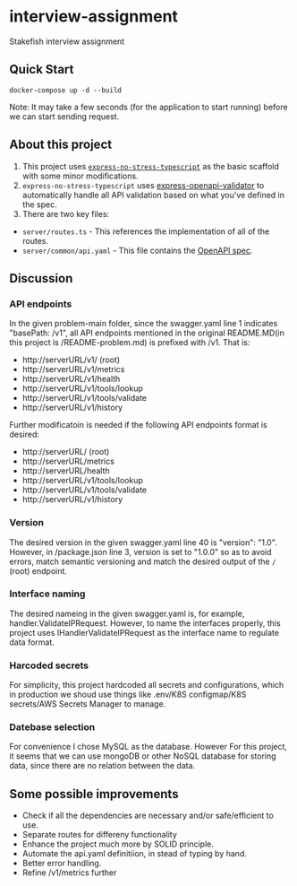 # interview-assignment

Stakefish interview assignment


## Quick Start

```shell
docker-compose up -d --build
```

Note: It may take a few seconds (for the application to start running) before we can start sending request.


## About this project
1. This project uses [`express-no-stress-typescript`](https://github.com/cdimascio/generator-express-no-stress-typescript) as the basic scaffold with some minor modifications.
2. `express-no-stress-typescript` uses [express-openapi-validator](https://github.com/cdimascio/express-openapi-validator) to automatically handle all API validation based on what you've defined in the spec.
3. There are two key files:
- `server/routes.ts` - This references the implementation of all of the routes.
- `server/common/api.yaml` - This file contains the [OpenAPI spec](https://swagger.io/specification/).


## Discussion

### API endpoints

In the given problem-main folder, since the swagger.yaml line 1 indicates "basePath: /v1",
all API endpoints mentioned in the original README.MD(in this project is /README-problem.md) is prefixed with /v1.
That is:

- http://serverURL/v1/ (root)
- http://serverURL/v1/metrics
- http://serverURL/v1/health
- http://serverURL/v1/tools/lookup
- http://serverURL/v1/tools/validate
- http://serverURL/v1/history

Further modificatoin is needed if the following API endpoints format is desired:

- http://serverURL/ (root)
- http://serverURL/metrics
- http://serverURL/health
- http://serverURL/v1/tools/lookup
- http://serverURL/v1/tools/validate
- http://serverURL/v1/history

### Version

The desired version in the given swagger.yaml line 40 is "version": "1.0".
However, in /package.json line 3, version is set to  "1.0.0" so as to avoid errors, match semantic versioning and match the desired output of the `/` (root) endpoint.

### Interface naming

The desired nameing in the given swagger.yaml is, for example, handler.ValidateIPRequest.
However, to name the interfaces properly, this project uses IHandlerValidateIPRequest as the interface name to regulate data format.


### Harcoded secrets

For simplicity, this project hardcoded all secrets and configurations, which in production we shoud use things like .env/K8S configmap/K8S secrets/AWS Secrets Manager to manage.

### Datebase selection

For convenience I chose MySQL as the database.
However For this project, it seems that we can use mongoDB or other NoSQL database for storing data, since there are no relation between the data.



## Some possible improvements

- Check if all the dependencies are necessary and/or safe/efficient to use.
- Separate routes for differeny functionality
- Enhance the project much more by SOLID principle.
- Automate the api.yaml definitiion, in stead of typing by hand.
- Better error handling.
- Refine /v1/metrics further



